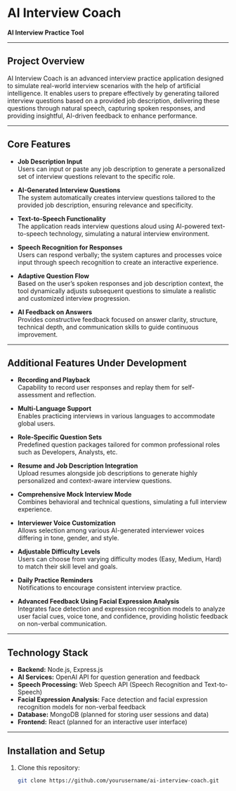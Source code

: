 # AI Interview Coach

**AI Interview Practice Tool**

---

## Project Overview

AI Interview Coach is an advanced interview practice application designed to simulate real-world interview scenarios with the help of artificial intelligence. It enables users to prepare effectively by generating tailored interview questions based on a provided job description, delivering these questions through natural speech, capturing spoken responses, and providing insightful, AI-driven feedback to enhance performance.

---

## Core Features

- **Job Description Input**  
  Users can input or paste any job description to generate a personalized set of interview questions relevant to the specific role.

- **AI-Generated Interview Questions**  
  The system automatically creates interview questions tailored to the provided job description, ensuring relevance and specificity.

- **Text-to-Speech Functionality**  
  The application reads interview questions aloud using AI-powered text-to-speech technology, simulating a natural interview environment.

- **Speech Recognition for Responses**  
  Users can respond verbally; the system captures and processes voice input through speech recognition to create an interactive experience.

- **Adaptive Question Flow**  
  Based on the user’s spoken responses and job description context, the tool dynamically adjusts subsequent questions to simulate a realistic and customized interview progression.

- **AI Feedback on Answers**  
  Provides constructive feedback focused on answer clarity, structure, technical depth, and communication skills to guide continuous improvement.

---

## Additional Features Under Development

- **Recording and Playback**  
  Capability to record user responses and replay them for self-assessment and reflection.

- **Multi-Language Support**  
  Enables practicing interviews in various languages to accommodate global users.

- **Role-Specific Question Sets**  
  Predefined question packages tailored for common professional roles such as Developers, Analysts, etc.

- **Resume and Job Description Integration**  
  Upload resumes alongside job descriptions to generate highly personalized and context-aware interview questions.

- **Comprehensive Mock Interview Mode**  
  Combines behavioral and technical questions, simulating a full interview experience.

- **Interviewer Voice Customization**  
  Allows selection among various AI-generated interviewer voices differing in tone, gender, and style.

- **Adjustable Difficulty Levels**  
  Users can choose from varying difficulty modes (Easy, Medium, Hard) to match their skill level and goals.

- **Daily Practice Reminders**  
  Notifications to encourage consistent interview practice.

- **Advanced Feedback Using Facial Expression Analysis**  
  Integrates face detection and expression recognition models to analyze user facial cues, voice tone, and confidence, providing holistic feedback on non-verbal communication.

---

## Technology Stack

- **Backend:** Node.js, Express.js  
- **AI Services:** OpenAI API for question generation and feedback  
- **Speech Processing:** Web Speech API (Speech Recognition and Text-to-Speech)  
- **Facial Expression Analysis:** Face detection and facial expression recognition models for non-verbal feedback  
- **Database:** MongoDB (planned for storing user sessions and data)  
- **Frontend:** React (planned for an interactive user interface)

---

## Installation and Setup

1. Clone this repository:  
   ```bash
   git clone https://github.com/yourusername/ai-interview-coach.git
